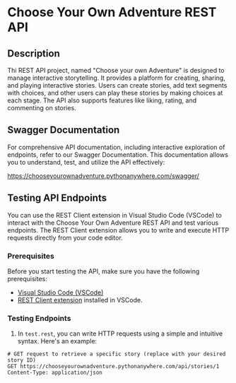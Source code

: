 # Choose Your Own Adventure REST API 

## Description
Thi REST API project, named "Choose your own Adventure" is designed to manage interactive storytelling. It provides a platform for creating, sharing, and playing interactive stories. Users can create stories, add text segments with choices, and other users can play these stories by making choices at each stage. The API also supports features like liking, rating, and commenting on stories.



## Swagger Documentation
For comprehensive API documentation, including interactive exploration of endpoints, refer to our Swagger Documentation. This documentation allows you to understand, test, and utilize the API effectively:

https://chooseyourownadventure.pythonanywhere.com/swagger/




## Testing API Endpoints

You can use the REST Client extension in Visual Studio Code (VSCode) to interact with the Choose Your Own Adventure REST API and test various endpoints. The REST Client extension allows you to write and execute HTTP requests directly from your code editor.

### Prerequisites

Before you start testing the API, make sure you have the following prerequisites:

- [Visual Studio Code (VSCode)](https://code.visualstudio.com/download)
- [REST Client extension](https://marketplace.visualstudio.com/items?itemName=humao.rest-client) installed in VSCode.

### Testing Endpoints

1. In `test.rest`, you can write HTTP requests using a simple and intuitive syntax. Here's an example:

```http
# GET request to retrieve a specific story (replace with your desired story ID)
GET https://chooseyourownadventure.pythonanywhere.com/api/stories/1
Content-Type: application/json


